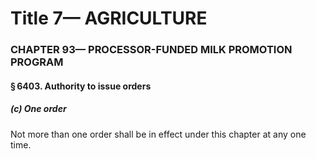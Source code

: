 
# Title 7— AGRICULTURE
### CHAPTER 93— PROCESSOR-FUNDED MILK PROMOTION PROGRAM
#### § 6403. Authority to issue orders
##### (c) One order

Not more than one order shall be in effect under this chapter at any one time.
